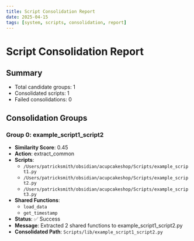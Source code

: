 ```yaml
---
title: Script Consolidation Report
date: 2025-04-15
tags: [system, scripts, consolidation, report]
---
```


# Script Consolidation Report

## Summary

- Total candidate groups: 1
- Consolidated scripts: 1
- Failed consolidations: 0

## Consolidation Groups

### Group 0: example_script1_script2

- **Similarity Score**: 0.45
- **Action**: extract_common
- **Scripts**:
  - `/Users/patricksmith/obsidian/acupcakeshop/Scripts/example_script1.py`
  - `/Users/patricksmith/obsidian/acupcakeshop/Scripts/example_script2.py`
  - `/Users/patricksmith/obsidian/acupcakeshop/Scripts/example_script3.py`
- **Shared Functions**:
  - `load_data`
  - `get_timestamp`
- **Status**: ✅ Success
- **Message**: Extracted 2 shared functions to example_script1_script2.py
- **Consolidated Path**: `Scripts/lib/example_script1_script2.py`
